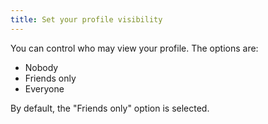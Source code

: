 ```yaml
---
title: Set your profile visibility
---
```


You can control who may view your profile. The options are:

- Nobody
- Friends only
- Everyone

By default, the "Friends only" option is selected.
